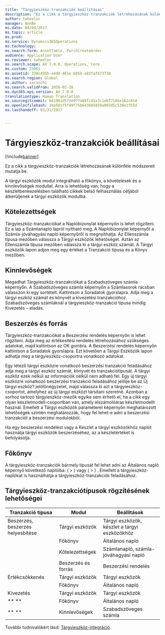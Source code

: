 ```yaml
---
title: "Tárgyieszköz-tranzakciók beállításai"
description: "Ez a cikk a tárgyieszköz-tranzakciók létrehozásának különféle módszereit mutatja be."
author: twheeloc
manager: AnnBe
ms.date: 04/04/2017
ms.topic: article
ms.prod: 
ms.service: Dynamics365Operations
ms.technology: 
ms.search.form: AssetTable, PurchCreateOrder
audience: Application User
ms.reviewer: twheeloc
ms.search.scope: AX 7.0.0, Operations, Core
ms.custom: 23061
ms.assetid: 338c495b-a4d8-461e-b85b-a83faf673730
ms.search.region: Global
ms.author: saraschi
ms.search.validFrom: 2016-02-28
ms.dyn365.ops.version: AX 7.0.0
translationtype: Human Translation
ms.sourcegitcommit: b41901d573e977a89fcd1a7c1ebf7185e162c654
ms.openlocfilehash: 16e501f5f49f75b643685059a093d5c538e1f55d
ms.lasthandoff: 03/31/2017


---
```


# <a name="fixed-asset-transaction-options"></a>Tárgyieszköz-tranzakciók beállításai

[!include[banner](../includes/banner.md)]


Ez a cikk a tárgyieszköz-tranzakciók létrehozásának különféle módszereit mutatja be.

A tárgyi eszközök modul integrálható a főkönyv, a követelések és a kinnlevőségek modullal. Arra is lehetőség van, hogy a készletbenkezelésben található cikkek belső felhasználás céljából átkerüljenek a tárgyi eszközök modulba.

## <a name="accounts-payable"></a>Kötelezettségek
Tárgyieszköz-tranzakciókat a Naplóbizonylat képernyőn is lehet rögzíteni. Ez a lap a Számlanapló lapról nyitható meg. A Naplóbizonylat képernyőt a Számla-jóváhagyási napló képernyőről is megnyithatja. Az Ellenszámla típusa mezőben válassza a Tárgyi eszközök lehetőséget. Aztán az Ellenszámla típusa mezőben válassza ki a tárgyi eszköz számát. A Tárgyi eszközök lapon adjon meg egy értéket a Tranzakció típusa és a Könyv mezőben.

## <a name="accounts-receivable"></a>Kinnlevőségek
Megadhat Tárgyieszköz-tranzakciókat a Szabadszöveges számla képernyőn.  A Szabadszöveges számla képernyőn a Számlasorok rácsban válasszon ki egy sortételt. Kattintson a Soradatok gyorslapra. Adja meg a tárgyi eszköz számát és könyvét a kivezetési tranzakcióhoz. Szabadszöveges számláknál a tárgyieszköz-tranzakció típusa mindig Kivezetés – eladás.

## <a name="procurement-and-sourcing"></a>Beszerzés és forrás
Tárgyieszköz-tranzakciókat a Beszerzési rendelés képernyőn is lehet rögzíteni. Adja meg az értékesítési rendelés létrehozásához szükséges adatokat, majd kattintson az OK gombra. A Beszerzési rendelés képernyőn kattintson a Soradatok gyorslapra. Ezt követően a Tárgyi Eszközök lapon adhatja meg a tárgyieszköz-csoportra vonatkozó adatokat. 

Egy létező tárgyi eszközre vonatkozó beszerzési tranzakció feladásához adja meg a tárgyi eszköz számát, könyvét és tranzakciótípusát. A tárgyi eszköz ezek nélkül az információk nélkül nem adható fel. Egy új tárgyi eszközre vonatkozó beszerzési tranzakció feladásához jelölje be az Új tárgyi eszköz? jelölőnégyzetet, majd válassza ki azt a tárgyieszköz-csoportot, amelyhez az új tárgyi eszközt társítani szeretné. Azonban a sorhoz tartozó tárgyieszköz-mezők egyike sem érhető el, ha a cikk egy olyan készletmodell-csoportban van, amely elszámolóáras készletmodellt használ. Emellett a Tárgyi eszközök paraméterei képernyőn meghatározott lehetőségek szintén meghatározzák, hogy fel lehet-e adni a beszerzési tranzakciót a beszerzési modulokból. 

Ha egy beszerzési rendelést vagy a Készlet a tárgyi eszközökhöz naplót használja tárgyi eszközök beszerzéséhez, az a készletértéket is befolyásolja.

## <a name="general-ledger"></a>Főkönyv
A tárgyieszköz-tranzakciók bármely típusát fel lehet adni az Általános napló képernyő következő naplóiba: ( > ) vagy ( > ) . Emellett a tárgyieszköz-naplókat is használhatja a tárgyieszköz-tranzakciók feladásához.

## <a name="options-for-entering-fixed-asset-transaction-types"></a>Tárgyieszköz-tranzakciótípusok rögzítésének lehetőségei


| Tranzakció típusa                    | Modul                   | Beállítások                                   |
|-------------------------------------|--------------------------|-------------------------------------------|
| Beszerzés, beszerzés helyesbítése | Tárgyi eszközök             | Tárgyi eszközök, készlet a tárgyi eszközökhöz   |
|                                     | Főkönyv           | Általános napló                           |
|                                     | Kötelezettségek         | Számlanapló, számla-jóváhagyási napló |
|                                     | Beszerzés és forrás | Beszerzési rendelés                            |
| Értékcsökkenés                        | Tárgyi eszközök             | Tárgyi eszközök                              |
|                                     | Főkönyv           | Általános napló                           |
| Kivezetés                            | Tárgyi eszközök             | Tárgyi eszközök                              |
| ** **                               | Főkönyv           | Általános napló                           |
| ** **                               | Kinnlevőségek      | Szabadszöveges számla                         |



További tudnivalókért lásd: [Tárgyieszköz-integráció](fixed-asset-integration.md).




